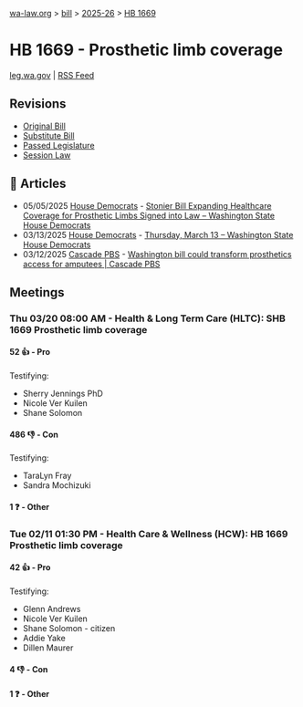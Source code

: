 [wa-law.org](/) > [bill](/bill/) > [2025-26](/bill/2025-26/) > [HB 1669](/bill/2025-26/hb/1669/)

# HB 1669 - Prosthetic limb coverage
[leg.wa.gov](https://app.leg.wa.gov/billsummary?BillNumber=1669&Year=2025&Initiative=false) | [RSS Feed](./rss.xml)

## Revisions
* [Original Bill](1/)
* [Substitute Bill](S/)
* [Passed Legislature](S.PL/)
* [Session Law](S.SL/)

## 📰 Articles
* 05/05/2025 [House Democrats](/org/house_democrats/) - [Stonier Bill Expanding Healthcare Coverage for Prosthetic Limbs Signed into Law – Washington State House Democrats](https://housedemocrats.wa.gov/blog/2025/05/05/40345/#:~:text=SHB%201669,)
* 03/13/2025 [House Democrats](/org/house_democrats/) - [Thursday, March 13 – Washington State House Democrats](https://housedemocrats.wa.gov/blog/2025/03/13/thursday-march-13-2/#:~:text=Washington%20bill%20could%20transform%20prosthetics%20access%20for%20amputees)
* 03/12/2025 [Cascade PBS](/org/cascade_pbs/) - [Washington bill could transform prosthetics access for amputees | Cascade PBS](https://www.cascadepbs.org/politics/2025/03/washington-bill-could-transform-prosthetics-access-amputees/#:~:text=House%20Bill%201669)

## Meetings
### Thu 03/20 08:00 AM - Health & Long Term Care (HLTC): SHB 1669 Prosthetic limb coverage
#### 52 👍 - Pro
Testifying:
* Sherry Jennings PhD
* Nicole Ver Kuilen
* Shane Solomon

#### 486 👎 - Con
Testifying:
* TaraLyn Fray
* Sandra Mochizuki

#### 1 ❓ - Other

### Tue 02/11 01:30 PM - Health Care & Wellness (HCW): HB 1669 Prosthetic limb coverage
#### 42 👍 - Pro
Testifying:
* Glenn Andrews
* Nicole Ver Kuilen
* Shane Solomon - citizen
* Addie Yake
* Dillen Maurer

#### 4 👎 - Con

#### 1 ❓ - Other
